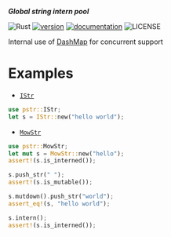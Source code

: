 ***Global string intern pool***  

![Rust](https://github.com/volight/pstr/workflows/Rust/badge.svg)
[![version](https://img.shields.io/crates/v/pstr)](https://crates.io/crates/pstr)
[![documentation](https://docs.rs/pstr/badge.svg)](https://docs.rs/pstr)
![LICENSE](https://img.shields.io/crates/l/pstr)

Internal use of [DashMap](https://crates.io/crates/dashmap) for concurrent support

# Examples
- [`IStr`](https://docs.rs/pstr/0.4.0/pstr/struct.IStr.html)
```rust
use pstr::IStr;
let s = IStr::new("hello world");
```
- [`MowStr`](https://docs.rs/pstr/0.4.0/pstr/struct.MowStr.html)
```rust
use pstr::MowStr;
let mut s = MowStr::new("hello");
assert!(s.is_interned());

s.push_str(" ");
assert!(s.is_mutable());

s.mutdown().push_str("world");
assert_eq!(s, "hello world");

s.intern();
assert!(s.is_interned());
```

